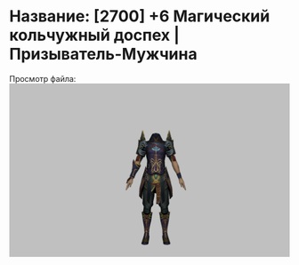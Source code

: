 # Название: [2700] +6 Магический кольчужный доспех | Призыватель-Мужчина

Просмотр файла:
![p080005.png](p080005.png)
